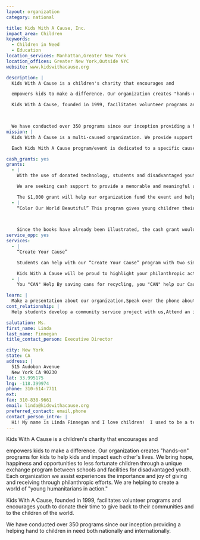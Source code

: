 ```yaml
---
layout: organization
category: national

title: Kids With A Cause, Inc.
impact_area: Children
keywords: 
  - Children in Need
  - Education
location_services: Manhattan,Greater New York
location_offices: Greater New York,Outside NYC
website: www.kidswithacause.org

description: |
  Kids With A Cause is a children's charity that encourages and

  empowers kids to make a difference. Our organization creates "hands-on" programs for kids to help kids and impact each other's lives.  We bring hope, happiness and opportunities to less fortunate children through a unique exchange  program between schools and facilities for disadvantaged youth. Each organization we assist experiences the importance and joy of giving and receiving through philanthropic efforts. We are helping to create a world of "young humanitarians in action." 

  Kids With A Cause, founded in 1999, facilitates volunteer programs and encourages youth to donate their time to give back to their communities and to the children of the world.

  

  We have conducted over 350 programs since our inception providing a helping hand to children in need both nationally and internationally.
mission: |
  Kids With A Cause is a multi-caused organization. We provide support and encouragement to a wide variety of causes to bring hope and happiness to less fortunate youth.

  Each Kids With A Cause program/event is dedicated to a specific cause which is determined by our youth members. They select causes that are important to them, such as:

cash_grants: yes
grants: 
  - |
    With the use of donated technology, students and disadvantaged youth capture their passion of helping. These photos and video segments are shared by all who visit our website to inspire others to do what they can to help. There is an annual contest and recognition  for creative and caring individuals who have demonstrated the projects they have created and made a difference. 

    We are seeking cash support to provide a memorable and meaningful awards ceremony and recognition for all who participated in "Capture Your Passion."  This type of acknowledgment can have a lasting impact as well as instill self-confidence and worth to those who are unable to live with their birth parents and reside in a group home. 

    The $1,000 grant will help our organization fund the event and help  brighten the lives of very deserving children.
  - |
    “Color Our World Beautiful” This program gives young children their own Kids With A Cause coloring books that are illustrated by celebrity youth from the Entertainment Industry. These special books are given to foster children as well as to children with developmental delays and/or learning challenges. The books are not just fun to color but also deliver very important messages about safety and good manners.

    

    Since the books have already been illustrated, the cash grant would be used for printing costs.  With $1,000 grant, approximately 500 books can be printed - - resulting in 500 smiles!
service_opp: yes
services: 
  - |
    “Create Your Cause”

    Students can help with our “Create Your Cause” program with two simple steps: 1. Select a cause to support 2. Create a fundraising or awareness project. For example, if helping to feed the hungry is your cause—you can create a food drive and deliver canned food to the local food bank. 

    Kids With A Cause will be proud to highlight your philanthropic activities on our website to encourage more students to participate and make a difference!
  - |
    You "CAN" Help By saving cans for recycling, you "CAN" help our Cause.  The money that is collected from a can collection drive can be sent as a donation that can be used to purchase special items, such as blankets, to help keep less fortunate children, living in homeless shelter, warm during the winter months.

learn: |
  Make a presentation about our organization,Speak over the phone about our work
cont_relationship: |
  Help students develop a community service project with us,Attend an in-school Check Award Assembly if we receive a grant,Help students tell local newspapers and media about their grant and/or project with us,Educate the school by leading a workshop,Collect pennies during the Penny Harvest next fall

salutation: Ms.
first_name: Linda
last_name: Finnegan
title_contact_person: Executive Director

city: New York
state: CA
address: |
  515 Audobon Avenue  
  New York CA 90230
lat: 33.995175
lng: -118.399974
phone: 310-614-7711
ext: 
fax: 310-838-9661
email: linda@kidswithacause.org
preferred_contact: email,phone
contact_person_intro: |
  Hi! My name is Linda Finnegan and I love children!  I used to be a teacher and now I am the Founder and Executive Director of Kids With A Cause.  I feel very lucky to work with kids who, like you, want to help others.  You can visit our web site at www.kidswithacause.org to learn more about the work we do.  We were very fortunate to work with Common Cents in 2005 and I hope that we can continue to work together and help even more kids in the future!  Thank you for helping us, help children in need.
---
```

Kids With A Cause is a children's charity that encourages and

empowers kids to make a difference. Our organization creates "hands-on" programs for kids to help kids and impact each other's lives.  We bring hope, happiness and opportunities to less fortunate children through a unique exchange  program between schools and facilities for disadvantaged youth. Each organization we assist experiences the importance and joy of giving and receiving through philanthropic efforts. We are helping to create a world of "young humanitarians in action." 

Kids With A Cause, founded in 1999, facilitates volunteer programs and encourages youth to donate their time to give back to their communities and to the children of the world.



We have conducted over 350 programs since our inception providing a helping hand to children in need both nationally and internationally.